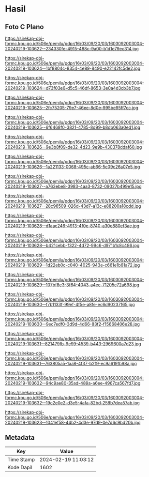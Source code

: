 # Hasil

## Foto C Plano

https://sirekap-obj-formc.kpu.go.id/506e/pemilu/pdpr/16/03/09/20/03/1603092003004-20240219-103622--234330fe-4915-488c-9a00-b1d1e79ec314.jpg

https://sirekap-obj-formc.kpu.go.id/506e/pemilu/pdpr/16/03/09/20/03/1603092003004-20240219-103624--1bf8804c-8354-4e89-8490-e22142fc5de2.jpg

https://sirekap-obj-formc.kpu.go.id/506e/pemilu/pdpr/16/03/09/20/03/1603092003004-20240219-103624--d73f03e6-d5c5-46df-8653-3e0a4d3cb3b7.jpg

https://sirekap-obj-formc.kpu.go.id/506e/pemilu/pdpr/16/03/09/20/03/1603092003004-20240219-103625--2fc75205-79e7-46ee-8d0e-995be95ff7cc.jpg

https://sirekap-obj-formc.kpu.go.id/506e/pemilu/pdpr/16/03/09/20/03/1603092003004-20240219-103625--6f6468f0-3821-4785-8d99-b8db063a0ed1.jpg

https://sirekap-obj-formc.kpu.go.id/506e/pemilu/pdpr/16/03/09/20/03/1603092003004-20240219-103626--9e3b8f09-de32-4d23-9e9b-430378ddaf60.jpg

https://sirekap-obj-formc.kpu.go.id/506e/pemilu/pdpr/16/03/09/20/03/1603092003004-20240219-103626--1a221133-0068-495c-ab66-5c09c26a07e5.jpg

https://sirekap-obj-formc.kpu.go.id/506e/pemilu/pdpr/16/03/09/20/03/1603092003004-20240219-103627--a763ebe8-3983-4aa3-8732-09027b499e15.jpg

https://sirekap-obj-formc.kpu.go.id/506e/pemilu/pdpr/16/03/09/20/03/1603092003004-20240219-103627--28c96509-026d-43d7-a13c-e88200a18cdd.jpg

https://sirekap-obj-formc.kpu.go.id/506e/pemilu/pdpr/16/03/09/20/03/1603092003004-20240219-103628--d1aac246-4913-4f0e-8740-a30e880ef3ae.jpg

https://sirekap-obj-formc.kpu.go.id/506e/pemilu/pdpr/16/03/09/20/03/1603092003004-20240219-103628--b421cebb-f322-4d72-99c6-d971b1c8c486.jpg

https://sirekap-obj-formc.kpu.go.id/506e/pemilu/pdpr/16/03/09/20/03/1603092003004-20240219-103629--1d22eb0c-c040-4025-943e-c661e1b61a72.jpg

https://sirekap-obj-formc.kpu.go.id/506e/pemilu/pdpr/16/03/09/20/03/1603092003004-20240219-103629--107bf8e3-3f64-4043-a4ec-71205c72a698.jpg

https://sirekap-obj-formc.kpu.go.id/506e/pemilu/pdpr/16/03/09/20/03/1603092003004-20240219-103630--f7b1133f-99ef-4f5e-a8fe-ec6d90237165.jpg

https://sirekap-obj-formc.kpu.go.id/506e/pemilu/pdpr/16/03/09/20/03/1603092003004-20240219-103630--9ec7edf0-3d9d-4d66-83f2-f15668406e28.jpg

https://sirekap-obj-formc.kpu.go.id/506e/pemilu/pdpr/16/03/09/20/03/1603092003004-20240219-103631--821479fb-9e99-4539-b443-2969600a7d23.jpg

https://sirekap-obj-formc.kpu.go.id/506e/pemilu/pdpr/16/03/09/20/03/1603092003004-20240219-103631--763805a5-1aa8-4f37-b2f9-ec9a619fb98a.jpg

https://sirekap-obj-formc.kpu.go.id/506e/pemilu/pdpr/16/03/09/20/03/1603092003004-20240219-103632--94c9ae80-35ad-489a-a6ee-4967ca567fd7.jpg

https://sirekap-obj-formc.kpu.go.id/506e/pemilu/pdpr/16/03/09/20/03/1603092003004-20240219-103632--19c2e0e2-d3e5-4afa-82bd-258b7dea57ab.jpg

https://sirekap-obj-formc.kpu.go.id/506e/pemilu/pdpr/16/03/09/20/03/1603092003004-20240219-103623--1041ef58-44b2-4d3e-97d9-0e7d6c9bd20b.jpg


## Metadata

| Key        | Value               |
| ---------- | ------------------- |
| Time Stamp | 2024-02-19 11:03:12 |
| Kode Dapil | 1602                |



